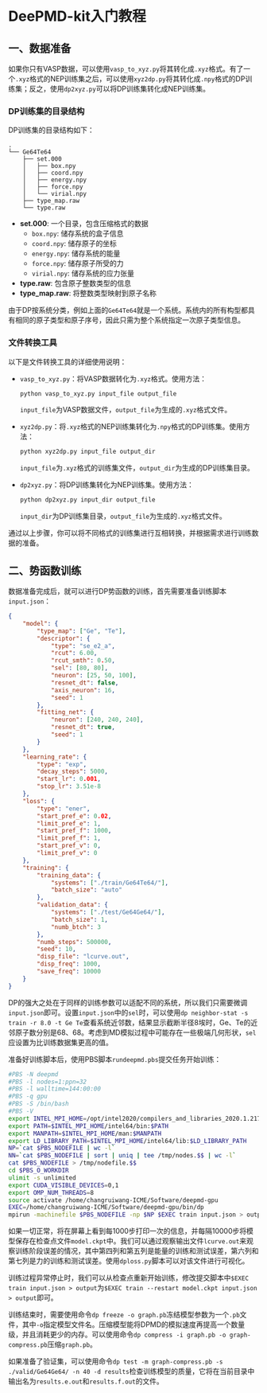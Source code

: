 
# DeePMD-kit入门教程

## 一、数据准备

如果你只有VASP数据，可以使用`vasp_to_xyz.py`将其转化成`.xyz`格式。有了一个`.xyz`格式的NEP训练集之后，可以使用`xyz2dp.py`将其转化成`.npy`格式的DP训练集；反之，使用`dp2xyz.py`可以将DP训练集转化成NEP训练集。

### DP训练集的目录结构

DP训练集的目录结构如下：

```
.
└── Ge64Te64
    ├── set.000
    │   ├── box.npy
    │   ├── coord.npy
    │   ├── energy.npy
    │   ├── force.npy
    │   └── virial.npy
    ├── type_map.raw
    └── type.raw
```

- **set.000**: 一个目录，包含压缩格式的数据
  - `box.npy`: 储存系统的盒子信息
  - `coord.npy`: 储存原子的坐标
  - `energy.npy`: 储存系统的能量
  - `force.npy`: 储存原子所受的力
  - `virial.npy`: 储存系统的应力张量
- **type.raw**: 包含原子整数类型的信息
- **type_map.raw**: 将整数类型映射到原子名称

由于DP按系统分类，例如上面的`Ge64Te64`就是一个系统。系统内的所有构型都具有相同的原子类型和原子序号，因此只需为整个系统指定一次原子类型信息。

### 文件转换工具

以下是文件转换工具的详细使用说明：

- `vasp_to_xyz.py`：将VASP数据转化为`.xyz`格式。使用方法：
  ```bash
  python vasp_to_xyz.py input_file output_file
  ```
  `input_file`为VASP数据文件，`output_file`为生成的`.xyz`格式文件。

- `xyz2dp.py`：将`.xyz`格式的NEP训练集转化为`.npy`格式的DP训练集。使用方法：
  ```bash
  python xyz2dp.py input_file output_dir
  ```
  `input_file`为`.xyz`格式的训练集文件，`output_dir`为生成的DP训练集目录。

- `dp2xyz.py`：将DP训练集转化为NEP训练集。使用方法：
  ```bash
  python dp2xyz.py input_dir output_file
  ```
  `input_dir`为DP训练集目录，`output_file`为生成的`.xyz`格式文件。

通过以上步骤，你可以将不同格式的训练集进行互相转换，并根据需求进行训练数据的准备。

## 二、势函数训练

数据准备完成后，就可以进行DP势函数的训练，首先需要准备训练脚本`input.json`：

```json
{
    "model": {
        "type_map": ["Ge", "Te"],
        "descriptor": {
            "type": "se_e2_a",
            "rcut": 6.00,
            "rcut_smth": 0.50,
            "sel": [80, 80],
            "neuron": [25, 50, 100],
            "resnet_dt": false,
            "axis_neuron": 16,
            "seed": 1
        },
        "fitting_net": {
            "neuron": [240, 240, 240],
            "resnet_dt": true,
            "seed": 1
        }
    },
    "learning_rate": {
        "type": "exp",
        "decay_steps": 5000,
        "start_lr": 0.001,
        "stop_lr": 3.51e-8
    },
    "loss": {
        "type": "ener",
        "start_pref_e": 0.02,
        "limit_pref_e": 1,
        "start_pref_f": 1000,
        "limit_pref_f": 1,
        "start_pref_v": 0,
        "limit_pref_v": 0
    },
    "training": {
        "training_data": {
            "systems": ["./train/Ge64Te64/"],
            "batch_size": "auto"
        },
        "validation_data": {
            "systems": ["./test/Ge64Ge64/"],
            "batch_size": 1,
            "numb_btch": 3
        },
        "numb_steps": 500000,
        "seed": 10,
        "disp_file": "lcurve.out",
        "disp_freq": 1000,
        "save_freq": 10000
    }
}
```

DP的强大之处在于同样的训练参数可以适配不同的系统，所以我们只需要微调`input.json`即可。设置`input.json`中的`sel`时，可以使用`dp neighbor-stat -s train -r 8.0 -t Ge Te`查看系统近邻数，结果显示截断半径8埃时，Ge、Te的近邻原子数分别是68、68。考虑到MD模拟过程中可能存在一些极端几何形状，`sel`应设置为比训练数据集更高的值。

准备好训练脚本后，使用PBS脚本`rundeepmd.pbs`提交任务开始训练：

```bash
#PBS -N deepmd
#PBS -l nodes=1:ppn=32
#PBS -l walltime=144:00:00
#PBS -q gpu
#PBS -S /bin/bash
#PBS -V
export INTEL_MPI_HOME=/opt/intel2020/compilers_and_libraries_2020.1.217/linux/mpi
export PATH=$INTEL_MPI_HOME/intel64/bin:$PATH
export MANPATH=$INTEL_MPI_HOME/man:$MANPATH
export LD_LIBRARY_PATH=$INTEL_MPI_HOME/intel64/lib:$LD_LIBRARY_PATH
NP=`cat $PBS_NODEFILE | wc -l`
NN=`cat $PBS_NODEFILE | sort | uniq | tee /tmp/nodes.$$ | wc -l`
cat $PBS_NODEFILE > /tmp/nodefile.$$
cd $PBS_O_WORKDIR
ulimit -s unlimited
export CUDA_VISIBLE_DEVICES=0,1
export OMP_NUM_THREADS=8
source activate /home/changruiwang-ICME/Software/deepmd-gpu
EXEC=/home/changruiwang-ICME/Software/deepmd-gpu/bin/dp
mpirun -machinefile $PBS_NODEFILE -np $NP $EXEC train input.json > output
```

如果一切正常，将在屏幕上看到每1000步打印一次的信息，并每隔10000步将模型保存在检查点文件`model.ckpt`中。我们可以通过观察输出文件`lcurve.out`来观察训练阶段误差的情况，其中第四列和第五列是能量的训练和测试误差，第六列和第七列是力的训练和测试误差。使用`dploss.py`脚本可以对该文件进行可视化。

训练过程异常停止时，我们可以从检查点重新开始训练，修改提交脚本中`$EXEC train input.json > output`为`$EXEC train --restart model.ckpt input.json > output`即可。

训练结束时，需要使用命令`dp freeze -o graph.pb`冻结模型参数为一个`.pb`文件，其中`-o`指定模型文件名。压缩模型能将DPMD的模拟速度再提高一个数量级，并且消耗更少的内存。可以使用命令`dp compress -i graph.pb -o graph-compress.pb`压缩`graph.pb`。

如果准备了验证集，可以使用命令`dp test -m graph-compress.pb -s ./valid/Ge64Ge64/ -n 40 -d results`检查训练模型的质量，它将在当前目录中输出名为`results.e.out`和`results.f.out`的文件。
